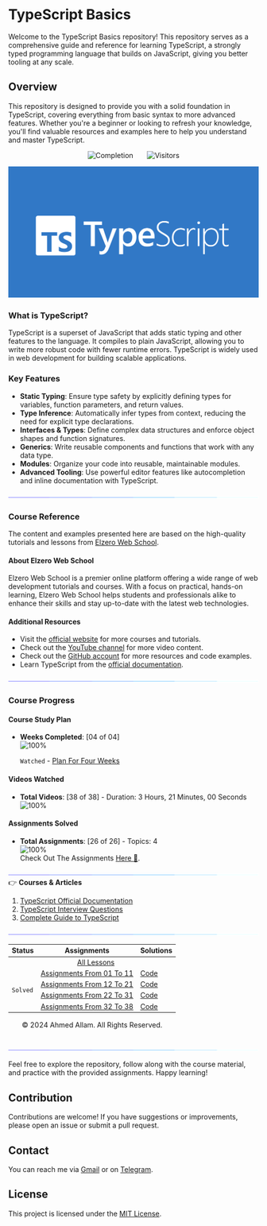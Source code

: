 # TypeScript Basics

Welcome to the TypeScript Basics repository! This repository serves as a comprehensive guide and reference for learning TypeScript, a strongly typed programming language that builds on JavaScript, giving you better tooling at any scale.

## Overview

This repository is designed to provide you with a solid foundation in TypeScript, covering everything from basic syntax to more advanced features. Whether you're a beginner or looking to refresh your knowledge, you'll find valuable resources and examples here to help you understand and master TypeScript.

<p align="center">
    <img src="https://img.shields.io/badge/Completion-100%25-blue" alt="Completion">&nbsp;&nbsp;&nbsp;&nbsp;&nbsp;&nbsp;
    <img src="https://visitor-badge.laobi.icu/badge?page_id=GziXnine/TypeScript_Course" alt="Visitors"/>
</p>

![TypeScript Course](https://github.com/GziXnine/TypeScript_Course/blob/main/Banner.png)

### What is TypeScript?

TypeScript is a superset of JavaScript that adds static typing and other features to the language. It compiles to plain JavaScript, allowing you to write more robust code with fewer runtime errors. TypeScript is widely used in web development for building scalable applications.

### Key Features

- **Static Typing**: Ensure type safety by explicitly defining types for variables, function parameters, and return values.
- **Type Inference**: Automatically infer types from context, reducing the need for explicit type declarations.
- **Interfaces & Types**: Define complex data structures and enforce object shapes and function signatures.
- **Generics**: Write reusable components and functions that work with any data type.
- **Modules**: Organize your code into reusable, maintainable modules.
- **Advanced Tooling**: Use powerful editor features like autocompletion and inline documentation with TypeScript.

<img src="https://github.com/AllamF5J/AllamF5J/blob/main/images/neon.gif">

### Course Reference

The content and examples presented here are based on the high-quality tutorials and lessons from [Elzero Web School](https://elzero.org).

#### About Elzero Web School

Elzero Web School is a premier online platform offering a wide range of web development tutorials and courses. With a focus on practical, hands-on learning, Elzero Web School helps students and professionals alike to enhance their skills and stay up-to-date with the latest web technologies.

#### Additional Resources

- Visit the [official website](https://elzero.org) for more courses and tutorials.
- Check out the [YouTube channel](https://www.youtube.com/@ElzeroWebSchool) for more video content.
- Check out the [GitHub account](https://github.com/ElzeroWebSchool) for more resources and code examples.
- Learn TypeScript from the [official documentation](https://www.typescriptlang.org/docs/).

<img src="https://github.com/AllamF5J/AllamF5J/blob/main/images/neon.gif">

### Course Progress

#### Course Study Plan
- **Weeks Completed**: [04 of 04]  
  ![100%](https://progress-bar.dev/100/?title=Done)

  `Watched` - [Plan For Four Weeks](https://elzero.org/study/typescript-study-plan/)

#### Videos Watched
- **Total Videos**: [38 of 38] - Duration: 3 Hours, 21 Minutes, 00 Seconds  
  ![100%](https://progress-bar.dev/100/?title=Watched)  

#### Assignments Solved
- **Total Assignments**: [26 of 26] - Topics: 4  
  ![100%](https://progress-bar.dev/100/?title=Solved)  
  Check Out The Assignments [Here 🤏](https://elzero.org/category/assignments/typescript-assignments/).

<img src="https://github.com/AllamF5J/AllamF5J/blob/main/images/neon.gif">

<summary><span>👉</span> <strong>Courses & Articles</strong></summary>
  <ol>
    <li><a href="https://www.typescriptlang.org/docs/">TypeScript Official Documentation</a></li>
    <li><a href="https://www.interviewbit.com/typescript-interview-questions/">TypeScript Interview Questions</a></li>
    <li><a href="https://www.udemy.com/course/typescript-complete-guide/">Complete Guide to TypeScript</a></li>
  </ol>
</details>

<img src="https://github.com/AllamF5J/AllamF5J/blob/main/images/neon.gif">

<table border="0" cellpadding="0" cellspacing="0">
  <thead>
    <tr>
      <th>Status</th>
      <th>Assignments</th>
      <th>Solutions</th>
    </tr>
  </thead>
  <tbody>
    <tr>
      <td colspan="4">
        &nbsp;&nbsp;&nbsp;&nbsp;&nbsp;&nbsp;&nbsp;&nbsp;&nbsp;&nbsp;&nbsp;&nbsp;&nbsp;&nbsp;&nbsp;&nbsp;&nbsp;
        &nbsp;&nbsp;&nbsp;&nbsp;&nbsp;&nbsp;&nbsp;&nbsp;&nbsp;&nbsp;&nbsp;&nbsp;&nbsp;&nbsp;&nbsp;&nbsp;
      <a href="https://github.com/GziXnine/TypeScript_Course/tree/main/0%20-%20Lessons">All Lessons</a></td>
    </tr>
    <tr>
      <td rowspan="9"><code>Solved</code></td>
      <td><a href="https://elzero.org/typescript-assignments-lessons-from-1-to-11/">Assignments From 01 To 11</a></td>
      <td><a href="https://github.com/GziXnine/TypeScript_Course/tree/main/1%20-%20Intro%20%26%20Type%20Annotations%2001%20~%2011">Code</a></td>
    </tr>
    <tr>
      <td><a href="https://elzero.org/typescript-assignments-lessons-from-12-to-21/">Assignments From 12 To 21</a></td>
      <td><a href="https://github.com/GziXnine/TypeScript_Course/tree/main/2%20-%20Data%20Types%2012%20~%2021">Code</a></td>
    </tr>
    <tr>
      <td><a href="https://elzero.org/typescript-assignments-lessons-from-22-to-31/">Assignments From 22 To 31</a></td>
      <td><a href="https://github.com/GziXnine/TypeScript_Course/tree/main/3%20-%20Interfaces%20%26%20Class%20Part%201%2022%20~%2031">Code</a></td>
    </tr>
    <tr>
      <td><a href="https://elzero.org/typescript-assignments-lessons-from-32-to-38/">Assignments From 32 To 38</a></td>
      <td><a href="https://github.com/GziXnine/TypeScript_Course/tree/main/4%20-%20Class%20Part%202%20And%20Generics%2032%20~%2038">Code</a></td>
    </tr>
  </tbody>
  <tfoot>
    <tr>
      <td colspan="3" style="text-align: center;">
          <p>&copy; 2024 Ahmed Allam. All Rights Reserved.</p>
      </td>
    </tr>
  </tfoot>
</table>

<img src="https://github.com/AllamF5J/AllamF5J/blob/main/images/neon.gif">
  
Feel free to explore the repository, follow along with the course material, and practice with the provided assignments. Happy learning!

## Contribution
Contributions are welcome! If you have suggestions or improvements, please open an issue or submit a pull request.

## Contact
You can reach me via [Gmail](mailto:lamahmd122@gmail.com) or on [Telegram](http://t.me/GziXnine).

## License
This project is licensed under the [MIT License](LICENSE).

